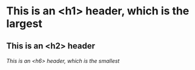 # This is an \<h1> header, which is the largest
## This is an \<h2> header
###### This is an \<h6> header, which is the smallest
